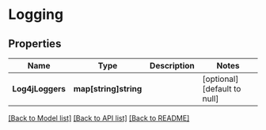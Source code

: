 # Logging

## Properties
Name | Type | Description | Notes
------------ | ------------- | ------------- | -------------
**Log4jLoggers** | **map[string]string** |  | [optional] [default to null]

[[Back to Model list]](../README.md#documentation-for-models) [[Back to API list]](../README.md#documentation-for-api-endpoints) [[Back to README]](../README.md)


